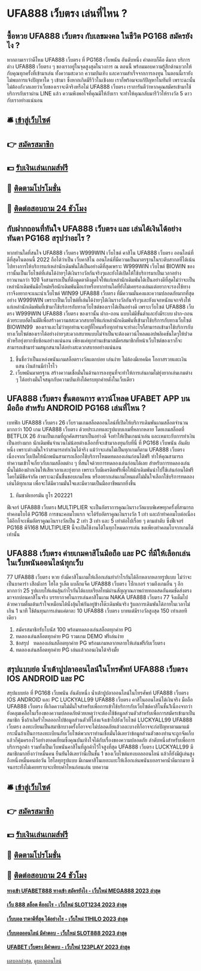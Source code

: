 # UFA888 เว็บตรง เล่นที่ไหน ?
## ซื้อหวย UFA888 เว็บตรง กับเลขมงคล ในชีวิต PG168 สมัครยังไง ?
หากถามเราว่าดีไหม UFA888 เว็บตรง ที่ PG168 เว็บพนัน อันดับหนึ่ง คำตอบก็คือ ดีมาก บริการต่าง UFA888 เว็บตรง ๆ ของเราอยู่ในจุดสูงสุดในวงการ ณ ตอนนี้ พร้อมมอบความรู้สึกด้านบวกให้กับคุณทุกครั้งที่เข้ามาเล่น ทั้งความสะดวก ความบันเทิง และความสำเร็จจากการลงทุน ในตอนนี้เรายังไม่พบการแจ้งปัญหาใด ๆ เข้ามา ซึ่งหากเกิดมีรีวิวในเชิงลบ เราก็พร้อมจะแก้ปัญหาในทันที เพราะฉะนั้นไม่ต้องกังวลเลยว่าเว็บของเราจะดีจริงหรือไม่ UFA888 เว็บตรง เราการันตีว่าหากคุณสมัครเข้ามาใช้บริการกับเราผ่าน LINE แล้ว ความพึงพอใจที่คุณมีให้กับเรา จะทำให้คุณกลับมารีวิวให้รางวัล 5 ดาวกับเราอย่างแน่นอน

## 🛎 [เข้าสู่เว็บไซต์](https://bit.ly/3SdLNi2)
## 👉 [สมัครสมาชิก](https://bit.ly/3SdLNi2)
## 💵 [รับเงินเล่นเกมส์ฟรี](https://bit.ly/3dyRKHj)
## 👑 [ติดตามโปรโมชั่น](https://bit.ly/3dyRKHj)
## 📱 [ติดต่อสอบถาม 24 ชัวโมง](https://bit.ly/3dyRKHj)

## กับฝากถอนที่ทันใจ UFA888 เว็บตรง และ เล่นได้เงินได้อย่างทันตา PG168 สรุปว่าอะไร ?
หากท่านใดที่สนใจ UFA888 เว็บตรง W999WIN เว็บไซต์ คาสิโน UFA888 เว็บตรง ออนไลน์ที่ดีที่สุดในตอนนี้ 2022 ถือได้ว่าเป็น เว็บคาสิโน ออนไลน์ที่มีความเป็นมาตรฐานในระดับสากลที่ได้เน้นไปทางการให้บริการแก่เหล่านักเดิมพันได้เป็นอย่างดีที่สุดเพราะ W999WIN เว็บไซต์ BIOWIN ของเรานั้นเป็นเว็บไซต์ที่เล่นได้ง่ายๆได้เงินรางวัลกันจริงๆและยังได้เปิดให้ใช้บริการมาเป็นเวลาอย่างยาวนานกว่า 10ปี จึงสามารถเป็นที่ดึงดูดตาดึงดูดใจให้แก่เหล่านักเดิมพันได้เป็นอย่างดีที่สุดไม่ว่าจะเป็นเหล่านักเดิมพันมือใหม่หรือนักเดิมพันมือเก่าหรือทากท่านใดที่ยังไม่เคยรองเล่นแต่อยากจะรองใช้ทางเราจึงอยากจะแนะนำเว็บไซต์ WIN99 UFA888 เว็บตรง ที่มีความมั่นคงและความปลอดภัยมากที่สุดอย่าง W999WIN เพราะเป็นเว็บไซต์ที่เล่นได้ง่ายๆได้เงินรางวัลกันจริงๆและยังแจกหนักแจกจริงให้แก่เหล่านักเดิมพันที่เข้ามาใช้บริการกับทางเว็บไซต์ของเราได้เป็นอย่างดี เพราะเว็บไซต์ UFA888 เว็บตรง W999WIN UFA888 เว็บตรง ของเรานั้น ฝาก-ถอน แบบไม่มีขั้นต่ำและยังมีระบบ ฝาก-ถอน ด้วยระบบอัตโนมัติเพื่อสร้างความสสะดวกสบายให้แก่เหล่านักเดิมพันที่เข้ามาใช้บริการกับทางเว็บไซต์ BIOWIN99  ของเราและไม่ว่าทุกท่านจะอยู่ที่ไหนหรือทุกท่านจะทำอะไรก็สามารถเข้ามาใช้บริการกับทางเว็บไซต์ของเราได้อย่างง่ายๆสะดวกสบายแบบไม่จำเป็นจะต้องดาวน์โหลดแอปพลิเคชันใดๆให้ปวดหัวหรือยุ่งยากซับซ้อนอย่างแน่นอน เพียงแค่ทุกท่านเข้ามาสมัครสมาชิกที่หน้าเว็บไซต์ของเราก็จะสามารถเข้ามาร่วมสนุกสนานได้อย่างสะดวกสบายอย่างแน่นอน
1. ขึ้นชื่อว่าเป็นแหล่งพนันเกมสล็อตรางวัลแตกบ่อย เล่นง่าย ไม่ต้องมีเทคนิค โอกาสรวยแตะเงินแสน เงินล้านมีกำไรไว
2. เว็บพนันมาตรฐาน สร้างความเชื่อมั่นในด้านการลงทุนที่จะทำให้การเล่นเกมไม่ยุ่งยากเล่นเกมต่าง ๆ ได้อย่างมั่นใจสนุกกับความบันเทิงได้ครบทุกค่ายดังในเว็บเดียว

## UFA888 เว็บตรง ขั้นตอนการ ดาวน์โหลด UFABET APP บนมือถือ สำหรับ ANDROID PG168 เล่นที่ไหน ?
เบทฟิก UFA888 เว็บตรง 26 เว็บรวมเกมสล็อตออนไลน์ที่เปิดให้บริการเดิมพันเกมสล็อตจำนวนมากกว่า 100 เกม UFA888 เว็บตรง ด้วยประเภทและรูปแบบเกมที่หลากหลาย โดยเกมสล็อตที่ BETFLIX 26 ล้วนเป็นเกมที่ถูกคัดสรรมาเป็นอย่างดี จึงทำให้เป็นเกมน่าเล่น และเหมาะกับการทำเงินเป็นอย่างมาก นักเดิมพันจำนวนไม่น้อยต่างเลือกที่จะเข้ามาลงทุนกับที่นี่ ที่ PG168 เว็บพนัน อันดับหนึ่ง เพราะต่างมั่นใจว่าสามารถทำเงินได้จริง แม้ว่าจะเล่นไม่เป็นทุกเกมก็ตาม UFA888 เว็บตรง เนื่องจากเว็บเปิดให้นักพนันสามารถเลือกใช้บริการโหมดทดลองเล่นก่อนได้ฟรี ทำให้คุณสามารถทำความเข้าใจเกี่ยวกับเกมสล็อตต่าง ๆ ที่สนใจด้วยการทดลองเล่นก่อนได้เลย สำหรับการทดลองเล่นนั้นไม่ต้องฝากเงินให้เสียเวลาและยุ่งยาก เพราะเว็บมีเครดิตฟรีเพื่อให้นักเดิมพันนำไปใช้เล่นก่อนได้ฟรี โดยไม่มีขีดจำกัด เพราะฉะนั้นชื่นชอบเกมไหน หรืออยากเล่นเกมไหนแต่ไม่มั่นใจเลือกใช้บริการทดลองเล่นได้ทุกเกม เพื่อจะได้มีความมั่นใจและมีความเป็นมืออาชีพมากยิ่งขึ้น
1. ทีมชาติเยอรมัน ยูโร 202221

ฟีเจอร์ UFA888 เว็บตรง MULTIPLIER จะเป็นอัตราการคูณเงินรางวัลแบบพิเศษทุกครั้งที่สามารถทำคอมโบได้ PG168 การชนะคอมโบแรก จะได้รับอัตราคูณเงินรางวัล 1 เท่า และถ้าทำคอมโบต่อเนื่องได้อีกก็จะเพิ่มอัตราคูณเงินรางวัลเป็น 2 เท่า 3 เท่า และ 5 เท่าต่อไปเรื่อย ๆ ตามลำดับ ซึ่งฟีเจอร์ PG168 พีจี168 MULTIPLIER นี้จะเปิดใช้งานได้ในทุกโหมดการเล่น ขอเพียงทำคอมโบจากเกมได้เท่านั้น

## UFA888 เว็บตรง ค่ายเกมคาสิโนมือถือ และ PC ที่มีให้เลือกเล่นในเว็บพนันออนไลน์ทุกเว็บ
77 UFA888 เว็บตรง หวย ยังมีคาสิโนเกมให้เลือกเล่นทำกำไรกันได้อีกหลากหลายรูปแบบ ไม่ว่าจะเป็นบาคาร่า เสือมังกร ไฮโล รูเล็ต แบล็กแจ็ค UFA888 เว็บตรง โป๊กเกอร์ รวมถึงเกมอื่น ๆ อีกมากกว่า 25 รูปแบบให้เล่นลุ้นกำไรกันได้แบบเรียลไทม์ผ่านสัญญาณภาพถ่ายทอดสดอันคมชัดส่งตรงมาจากบ่อนคาสิโนจริง บรรยากาศในการเล่นคาสิโนเกม NAKA UFA888 เว็บตรง 77 จึงเต็มไปด้วยความตื่นเต้นเร้าใจเหมือนได้นั่งลุ้นไพ่กันอยู่ข้างโต๊ะเดิมพันจริง รู้ผลการเดิมพันได้ภายในเวลาไม่เกิน 1 นาที ใช้ต้นทุนการเล่นแค่ตาละ 10 UFA888 เว็บตรง บาทแต่มีรางวัลสูงสุด 150 เท่าเลยทีเดียว
1. สมัครสมาชิกรับโบนัส 100 พร้อมทดลองเล่นสล็อตทุกค่าย PG
2. ทดลองเล่นสล็อตทุกค่าย PG รวมเกม DEMO ฟรีเล่นง่าย
3. ข้อสรุป   ทดลองเล่นสล็อตทุกค่าย PG พร้อมเกมหลากหลายให้เล่นฟรีกับเว็บตรง
4. ทดลองเล่นสล็อตทุกค่าย PG เล่นแล้วถอนเงินได้จริงมั้ย

## สรุปแบบย่อ น้ำเต้าปูปลาออนไลน์ในโทรศัพท์ UFA888 เว็บตรง IOS ANDROID และ PC
สรุปแบบย่อ ที่ PG168 เว็บพนัน อันดับหนึ่ง น้ำเต้าปูปลาออนไลน์ในโทรศัพท์ UFA888 เว็บตรง IOS ANDROID และ PC LUCKYALL99 UFA888 เว็บตรง คาสิโนออนไลน์ได้เงินจริง มือถือ UFA888 เว็บตรง ที่เกิดความไม่มั่นใจสำหรับเพื่อการเข้าใช้บริการกับเว็บไซต์คาสิโนชั้น1เนื่องจากว่ายังคลุมเคลือในเรื่องของความปลอดภัยด้วยเหตุว่าจะต้องใช้ข้อมูลส่วนตัวสำหรับเพื่อการสมัครเข้ามาเป็นสมาชิก ซึ่งถ้าเกิดรั่วไหลออกไปข้อมูลส่วนตัวที่โล่งแจ้งเข้าไปยังเว็บไซต์ LUCKYALL99 UFA888 เว็บตรง ลงทะเบียนเป็นสมาชิกบางครั้งก็อาจจะไม่ปลอดภัยแล้วอละบางทีก็อาจจะก่อปัญหาตามมาแม้กระนั้นถ้าเป็นการลงทะเบียนกับเว็บไซต์พวกเราท่านเชื่อมั่นได้เลยว่าข้อมูลส่วนตัวของท่านจะถูกจัดเก็บแล้วก็คุ้มครองไว้อย่างยอดเยี่ยมซึ่งคุณบันเทิงใจได้กับเรื่องของความปลอดภัย ลำดับหนึ่งสำหรับเพื่อการบริการลูกค้า รวมทั้งเป็นเว็บพนันคาสิโนที่ลูกค้าไว้ใจสูงที่สุด UFA888 เว็บตรง LUCKYALL99 มีสมาชิกมากยิ่งกว่าหมื่นคน ยืนยันได้เลยว่านี่เป็นชั้น 1 ของเว็บไซต์แทงบอลออนไลน์ แล้วก็ยังมีผู้เล่นสูงถึงหนึ่งหมื่นคนต่อวัน ไฮโลทุกรูปแบบ มีเกมคาสิโนเยอะแยะให้เลือกเล่นพนันบอลราคาน้ำดีมากมาย ดีจนกระทั่งไม่เคยทราบจะเทียบคำไหนก่อนเล่น
บทความ

## 🛎 [เข้าสู่เว็บไซต์](https://bit.ly/3SdLNi2)
## 👉 [สมัครสมาชิก](https://bit.ly/3SdLNi2)
## 💵 [รับเงินเล่นเกมส์ฟรี](https://bit.ly/3dyRKHj)
## 👑 [ติดตามโปรโมชั่น](https://bit.ly/3dyRKHj)
## 📱 [ติดต่อสอบถาม 24 ชัวโมง](https://bit.ly/3dyRKHj)

#### [ทางเข้า UFABET888 ทางเข้า สมัครยังไง - เว็บใหม่ MEGA888 2023 ล่าสุด](https://atom.io/themes/ทางเข้า%20ufabet888%20ทางเข้า%20สมัครยังไง%20-%20เว็บใหม่%20mega888%202023%20ล่าสุด)
#### [เว็บ 888 สล็อต คืออะไร - เว็บใหม่ SLOT1234 2023 ล่าสุด](https://atom.io/themes/เว็บ%20888%20สล็อต%20คืออะไร%20-%20เว็บใหม่%20slot1234%202023%20ล่าสุด)
#### [เว็บบอล ราคาดีที่สุด ได้อย่างไร - เว็บใหม่ 11HILO 2023 ล่าสุด](https://atom.io/themes/เว็บบอล%20ราคาดีที่สุด%20ได้อย่างไร%20-%20เว็บใหม่%2011hilo%202023%20ล่าสุด)
#### [เว็บบอลออนไลน์ มีคำตอบ - เว็บใหม่ SLOT888 2023 ล่าสุด](https://atom.io/themes/เว็บบอลออนไลน์%20มีคำตอบ%20-%20เว็บใหม่%20slot888%202023%20ล่าสุด)
#### [UFABET เว็บตรง มีคำตอบ - เว็บใหม่ 123PLAY 2023 ล่าสุด](https://atom.io/themes/ufabet%20เว็บตรง%20มีคำตอบ%20-%20เว็บใหม่%20123play%202023%20ล่าสุด)

[ผลบอลล่าสุด](https://siamsport.tv "ผลบอลล่าสุด"), [ดูบอลออนไลน์](https://siamsport.tv/ดูบอลสด "ดูบอลออนไลน์")